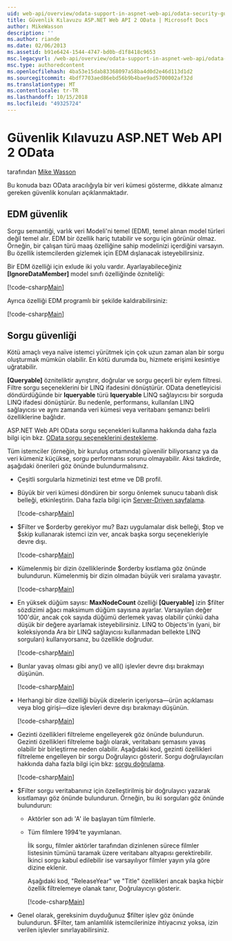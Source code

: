 ```yaml
---
uid: web-api/overview/odata-support-in-aspnet-web-api/odata-security-guidance
title: Güvenlik Kılavuzu ASP.NET Web API 2 OData | Microsoft Docs
author: MikeWasson
description: ''
ms.author: riande
ms.date: 02/06/2013
ms.assetid: b91e6424-1544-4747-bd0b-d1f8418c9653
msc.legacyurl: /web-api/overview/odata-support-in-aspnet-web-api/odata-security-guidance
msc.type: authoredcontent
ms.openlocfilehash: 4ba53e15dab83368097a58ba4d0d2e46d113d1d2
ms.sourcegitcommit: 4bdf7703aed86ebd56b9b4bae9ad5700002af32d
ms.translationtype: MT
ms.contentlocale: tr-TR
ms.lasthandoff: 10/15/2018
ms.locfileid: "49325724"
---
```

<a name="security-guidance-for-aspnet-web-api-2-odata"></a>Güvenlik Kılavuzu ASP.NET Web API 2 OData
====================
tarafından [Mike Wasson](https://github.com/MikeWasson)

Bu konuda bazı OData aracılığıyla bir veri kümesi gösterme, dikkate almanız gereken güvenlik konuları açıklanmaktadır.

## <a name="edm-security"></a>EDM güvenlik

Sorgu semantiği, varlık veri Modeli'ni temel (EDM), temel alınan model türleri değil temel alır. EDM bir özellik hariç tutabilir ve sorgu için görünür olmaz. Örneğin, bir çalışan türü maaş özelliğine sahip modelinizi içerdiğini varsayın. Bu özellik istemcilerden gizlemek için EDM dışlanacak isteyebilirsiniz.

Bir EDM özelliği için exlude iki yolu vardır. Ayarlayabileceğiniz **[IgnoreDataMember]** model sınıfı özelliğinde özniteliği:

[!code-csharp[Main](odata-security-guidance/samples/sample1.cs)]

Ayrıca özelliği EDM programlı bir şekilde kaldırabilirsiniz:

[!code-csharp[Main](odata-security-guidance/samples/sample2.cs)]

## <a name="query-security"></a>Sorgu güvenliği

Kötü amaçlı veya naïve istemci yürütmek için çok uzun zaman alan bir sorgu oluşturmak mümkün olabilir. En kötü durumda bu, hizmete erişimi kesintiye uğratabilir.

**[Queryable]** özniteliktir ayrıştırır, doğrular ve sorgu geçerli bir eylem filtresi. Filtre sorgu seçeneklerini bir LINQ ifadesini dönüştürür. OData denetleyicisi döndürdüğünde bir **Iqueryable** türü **Iqueryable** LINQ sağlayıcısı bir sorguda LINQ ifadesi dönüştürür. Bu nedenle, performansı, kullanılan LINQ sağlayıcısı ve aynı zamanda veri kümesi veya veritabanı şemanızı belirli özelliklerine bağlıdır.

ASP.NET Web API OData sorgu seçenekleri kullanma hakkında daha fazla bilgi için bkz. [OData sorgu seçeneklerini destekleme](supporting-odata-query-options.md).

Tüm istemciler (örneğin, bir kuruluş ortamında) güvenilir biliyorsanız ya da veri kümeniz küçükse, sorgu performansı sorunu olmayabilir. Aksi takdirde, aşağıdaki önerileri göz önünde bulundurmalısınız.

- Çeşitli sorgularla hizmetinizi test etme ve DB profil.
- Büyük bir veri kümesi döndüren bir sorgu önlemek sunucu tabanlı disk belleği, etkinleştirin. Daha fazla bilgi için [Server-Driven sayfalama](supporting-odata-query-options.md#server-paging). 

    [!code-csharp[Main](odata-security-guidance/samples/sample3.cs)]
- $Filter ve $orderby gerekiyor mu? Bazı uygulamalar disk belleği, $top ve $skip kullanarak istemci izin ver, ancak başka sorgu seçenekleriyle devre dışı. 

    [!code-csharp[Main](odata-security-guidance/samples/sample4.cs)]
- Kümelenmiş bir dizin özelliklerinde $orderby kısıtlama göz önünde bulundurun. Kümelenmiş bir dizin olmadan büyük veri sıralama yavaştır. 

    [!code-csharp[Main](odata-security-guidance/samples/sample5.cs)]
- En yüksek düğüm sayısı: **MaxNodeCount** özelliği **[Queryable]** izin $filter sözdizimi ağacı maksimum düğüm sayısına ayarlar. Varsayılan değer 100'dür, ancak çok sayıda düğümü derlemek yavaş olabilir çünkü daha düşük bir değere ayarlamak isteyebilirsiniz. LINQ to Objects'in (yani, bir koleksiyonda Ara bir LINQ sağlayıcısı kullanmadan bellekte LINQ sorguları) kullanıyorsanız, bu özellikle doğrudur. 

    [!code-csharp[Main](odata-security-guidance/samples/sample6.cs)]
- Bunlar yavaş olması gibi any() ve all() işlevler devre dışı bırakmayı düşünün. 

    [!code-csharp[Main](odata-security-guidance/samples/sample7.cs)]
- Herhangi bir dize özelliği büyük dizelerin içeriyorsa&#8212;ürün açıklaması veya blog girişi&#8212;dize işlevleri devre dışı bırakmayı düşünün. 

    [!code-csharp[Main](odata-security-guidance/samples/sample8.cs)]
- Gezinti özellikleri filtreleme engelleyerek göz önünde bulundurun. Gezinti özellikleri filtreleme bağlı olarak, veritabanı şemasını yavaş olabilir bir birleştirme neden olabilir. Aşağıdaki kod, gezinti özellikleri filtreleme engelleyen bir sorgu Doğrulayıcı gösterir. Sorgu doğrulayıcıları hakkında daha fazla bilgi için bkz: [sorgu doğrulama](supporting-odata-query-options.md#query-validation). 

    [!code-csharp[Main](odata-security-guidance/samples/sample9.cs)]
- $Filter sorgu veritabanınız için özelleştirilmiş bir doğrulayıcı yazarak kısıtlamayı göz önünde bulundurun. Örneğin, bu iki sorguları göz önünde bulundurun: 

  - Aktörler son adı 'A' ile başlayan tüm filmlerle.
  - Tüm filmlere 1994'te yayımlanan.

    İlk sorgu, filmler aktörler tarafından dizinlenen sürece filmler listesinin tümünü taramak üzere veritabanı altyapısı gerektirebilir. İkinci sorgu kabul edilebilir ise varsayılıyor filmler yayın yıla göre dizine eklenir.

    Aşağıdaki kod, "ReleaseYear" ve "Title" özellikleri ancak başka hiçbir özellik filtrelemeye olanak tanır, Doğrulayıcıyı gösterir.

    [!code-csharp[Main](odata-security-guidance/samples/sample10.cs)]
- Genel olarak, gereksinim duyduğunuz $filter işlev göz önünde bulundurun. $Filter, tam anlamlılık istemcilerinize ihtiyacınız yoksa, izin verilen işlevler sınırlayabilirsiniz.
